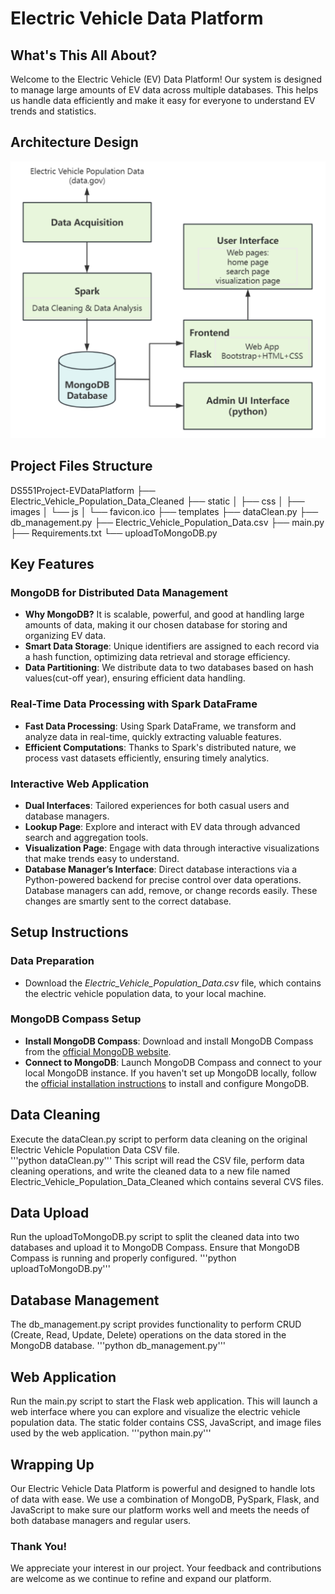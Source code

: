 # Electric Vehicle Data Platform

## What's This All About?

Welcome to the Electric Vehicle (EV) Data Platform! Our system is designed to manage large amounts of EV data across multiple databases. This helps us handle data efficiently and make it easy for everyone to understand EV trends and statistics.

## Architecture Design

![Architecture Design](static/images/design.png)

## Project Files Structure
DS551Project-EVDataPlatform
├── Electric_Vehicle_Population_Data_Cleaned
├── static
│   ├── css
│   ├── images
│   └── js
│       └── favicon.ico
├── templates
├── dataClean.py
├── db_management.py
├── Electric_Vehicle_Population_Data.csv
├── main.py
├── Requirements.txt
└── uploadToMongoDB.py


## Key Features

### MongoDB for Distributed Data Management

- **Why MongoDB?** It is scalable, powerful, and good at handling large amounts of data, making it our chosen database for storing and organizing EV data.
- **Smart Data Storage**: Unique identifiers are assigned to each record via a hash function, optimizing data retrieval and storage efficiency.
- **Data Partitioning**: We distribute data to two databases based on hash values(cut-off year), ensuring efficient data handling.

### Real-Time Data Processing with Spark DataFrame

- **Fast Data Processing**: Using Spark DataFrame, we transform and analyze data in real-time, quickly extracting valuable features.
- **Efficient Computations**: Thanks to Spark's distributed nature, we process vast datasets efficiently, ensuring timely analytics.

### Interactive Web Application

- **Dual Interfaces**: Tailored experiences for both casual users and database managers.
- **Lookup Page**: Explore and interact with EV data through advanced search and aggregation tools.
- **Visualization Page**: Engage with data through interactive visualizations that make trends easy to understand.
- **Database Manager’s Interface**: Direct database interactions via a Python-powered backend for precise control over data operations. Database managers can add, remove, or change records easily. These changes are smartly sent to the correct database.

## Setup Instructions
### Data Preparation
- Download the _Electric_Vehicle_Population_Data.csv_ file, which contains the electric vehicle population data, to your local machine.

### MongoDB Compass Setup
- **Install MongoDB Compass**: Download and install MongoDB Compass from the [official MongoDB website](https://www.mongodb.com/try/download/shell).
- **Connect to MongoDB**: Launch MongoDB Compass and connect to your local MongoDB instance. If you haven't set up MongoDB locally, follow the [official installation instructions](https://www.mongodb.com/docs/manual/administration/install-community/) to install and configure MongoDB.

## Data Cleaning
Execute the dataClean.py script to perform data cleaning on the original Electric Vehicle Population Data CSV file.<br>
'''python dataClean.py'''
This script will read the CSV file, perform data cleaning operations, and write the cleaned data to a new file named Electric_Vehicle_Population_Data_Cleaned which contains several CVS files.

## Data Upload
Run the uploadToMongoDB.py script to split the cleaned data into two databases and upload it to MongoDB Compass. Ensure that MongoDB Compass is running and properly configured.
'''python uploadToMongoDB.py'''

## Database Management
The db_management.py script provides functionality to perform CRUD (Create, Read, Update, Delete) operations on the data stored in the MongoDB database.
'''python db_management.py'''

## Web Application
Run the main.py script to start the Flask web application. This will launch a web interface where you can explore and visualize the electric vehicle population data.
The static folder contains CSS, JavaScript, and image files used by the web application.
'''python main.py'''

## Wrapping Up

Our Electric Vehicle Data Platform is powerful and designed to handle lots of data with ease. We use a combination of MongoDB, PySpark, Flask, and JavaScript to make sure our platform works well and meets the needs of both database managers and regular users.

### Thank You!

We appreciate your interest in our project. Your feedback and contributions are welcome as we continue to refine and expand our platform.





